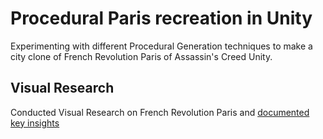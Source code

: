 # Procedural Paris recreation in Unity

Experimenting with different Procedural Generation techniques to make a city clone of French Revolution Paris of Assassin's Creed Unity.

## Visual Research

Conducted Visual Research on French Revolution Paris and [documented key insights](https://github.com/zntKI/ProceduralParis/blob/main/Media/VisualResearch.pdf)
